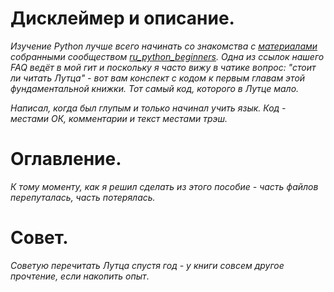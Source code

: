 # Дисклеймер и описание.

*Изучение Python лучше всего начинать со знакомства с [материалами](https://github.com/ru-python-beginners/faq/blob/master/README.md) собранными сообществом [ru_python_beginners](https://t.me/ru_python_beginners). Одна из ссылок нашего FAQ ведёт в мой гит и поскольку я часто вижу в чатике вопрос: "стоит ли читать Лутца" - вот вам конспект с кодом к первым главам этой фундаментальной книжки. Тот самый код,  которого в Лутце мало.*

*Написал, когда был глупым и только начинал учить язык. Код - местами ОК, комментарии и текст местами трэш.*

# Оглавление.

*К тому моменту, как я решил сделать из этого пособие - часть файлов перепуталась, часть потерялась.*

# Совет.

*Советую перечитать Лутца спустя год - у книги совсем другое прочтение, если накопить опыт*.
